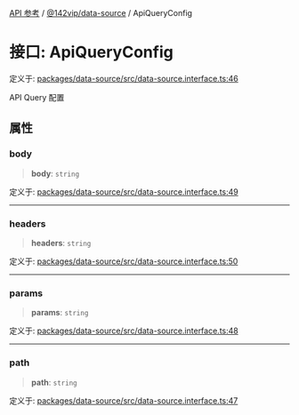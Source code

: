 [API 参考](../../../index.md) / [@142vip/data-source](../index.md) / ApiQueryConfig

# 接口: ApiQueryConfig

定义于: [packages/data-source/src/data-source.interface.ts:46](https://github.com/142vip/core-x/blob/724c9f80a9f43d7639fb0f15c0381f9ca258849b/packages/data-source/src/data-source.interface.ts#L46)

API Query 配置

## 属性

### body

> **body**: `string`

定义于: [packages/data-source/src/data-source.interface.ts:49](https://github.com/142vip/core-x/blob/724c9f80a9f43d7639fb0f15c0381f9ca258849b/packages/data-source/src/data-source.interface.ts#L49)

***

### headers

> **headers**: `string`

定义于: [packages/data-source/src/data-source.interface.ts:50](https://github.com/142vip/core-x/blob/724c9f80a9f43d7639fb0f15c0381f9ca258849b/packages/data-source/src/data-source.interface.ts#L50)

***

### params

> **params**: `string`

定义于: [packages/data-source/src/data-source.interface.ts:48](https://github.com/142vip/core-x/blob/724c9f80a9f43d7639fb0f15c0381f9ca258849b/packages/data-source/src/data-source.interface.ts#L48)

***

### path

> **path**: `string`

定义于: [packages/data-source/src/data-source.interface.ts:47](https://github.com/142vip/core-x/blob/724c9f80a9f43d7639fb0f15c0381f9ca258849b/packages/data-source/src/data-source.interface.ts#L47)

